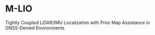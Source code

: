 # M-LIO
Tightly Coupled LiDAR/IMU Localization with Prior Map Assistance  in GNSS-Denied Environments
